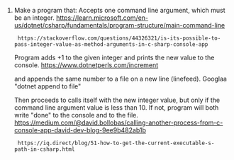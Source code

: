 1) Make a program that:
    Accepts one command line argument, which must be an integer.
        https://learn.microsoft.com/en-us/dotnet/csharp/fundamentals/program-structure/main-command-line

        https://stackoverflow.com/questions/44326321/is-its-possible-to-pass-integer-value-as-method-arguments-in-c-sharp-console-app

    Program adds +1 to the given integer and prints the new value to the console.
        https://www.dotnetperls.com/increment

    and appends the same number to a file on a new line (linefeed).
        Googlaa "dotnet append to file"

    Then proceeds to calls itself with the new integer value, but only if the command line argument value is less than 10. If not, program will both write "done" to the console and to the file.
        https://medium.com/@david.bollobas/calling-another-process-from-c-console-app-david-dev-blog-9ee9b482ab1b

        https://iq.direct/blog/51-how-to-get-the-current-executable-s-path-in-csharp.html